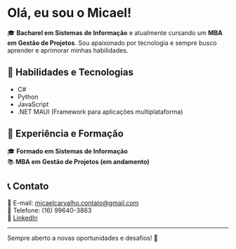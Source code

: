# Olá, eu sou o Micael! 

🎓 **Bacharel em Sistemas de Informação** e atualmente cursando um **MBA em Gestão de Projetos**. Sou apaixonado por tecnologia e sempre busco aprender e aprimorar minhas habilidades.

## 🚀 Habilidades e Tecnologias

- C#  
- Python  
- JavaScript  
- .NET MAUI (Framework para aplicações multiplataforma)  

## 💼 Experiência e Formação

🎓 **Formado em Sistemas de Informação**  
📚 **MBA em Gestão de Projetos (em andamento)**  

## 📞 Contato

📧 E-mail: micaelcarvalho.contato@gmail.com  
📱 Telefone: (16) 99640-3863  
🔗 [LinkedIn](https://linkedin.com/in/micael-carvalho-23a8bb1a2)  

---

Sempre aberto a novas oportunidades e desafios! 🚀

